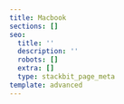 ```yaml
---
title: Macbook
sections: []
seo:
  title: ''
  description: ''
  robots: []
  extra: []
  type: stackbit_page_meta
template: advanced
---
```

